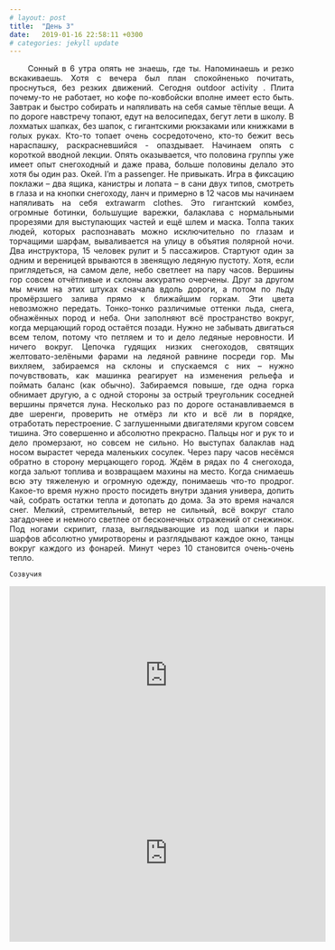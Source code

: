 ```yaml
---
# layout: post
title:  "День 3"
date:   2019-01-16 22:58:11 +0300
# categories: jekyll update
---
```


<div style="text-align: justify">
&nbsp;&nbsp;&nbsp;&nbsp;
Сонный в 6 утра опять не знаешь, где ты. Напоминаешь и резко вскакиваешь. Хотя с вечера был план спокойненько почитать, проснуться, без резких движений. Сегодня outdoor activity . Плита почему-то не работает, но кофе по-ковбойски вполне имеет есто быть. Завтрак и быстро собирать и напяливать на себя самые тёплые вещи. А по дороге навстречу топают, едут на велосипедах, бегут лети в школу. В лохматых шапках, без шапок, с гигантскими рюкзаками или книжками в голых руках. Кто-то топает очень сосредоточено, кто-то бежит весь нараспашку, раскрасневшийся - опаздывает. Начинаем опять с короткой вводной лекции. Опять оказывается, что половина группы уже имеет опыт снегоходный и даже права, больше половины делало это хотя бы один раз. Окей. I’m a passenger. Не привыкать. Игра в фиксацию поклажи – два ящика, канистры и лопата – в сани двух типов, смотреть в глаза и на кнопки снегоходу, ланч и примерно в 12 часов мы начинаем напяливать на себя extrawarm clothes. Это гигантский комбез, огромные ботинки, большущие варежки, балаклава с нормальными прорезями для выступающих частей и ещё шлем и маска. Толпа таких людей, которых распознавать можно исключительно по глазам и торчащими шарфам, вываливается на улицу в объятия полярной ночи. Два инструктора, 15 человек рулит и 5 пассажиров. Стартуют один за одним и вереницей врываются в звенящую ледяную пустоту. Хотя, если приглядеться, на самом деле, небо светлеет на пару часов. Вершины гор совсем отчётливые и склоны аккуратно очерчены. Друг за другом мы мчим на этих штуках сначала вдоль дороги, а потом по льду промёрзшего залива прямо к ближайшим горкам. Эти цвета невозможно передать. Тонко-тонко различимые оттенки льда, снега, обнажённых пород и неба. Они заполняют всё пространство вокруг, когда мерцающий город остаётся позади. Нужно не забывать двигаться всем телом, потому что петляем и то и дело ледяные неровности. И ничего вокруг. Цепочка гудящих низких снегоходов, святящих желтовато-зелёными фарами на ледяной равнине посреди гор. Мы вихляем, забираемся на склоны и спускаемся с них – нужно почувствовать, как машинка реагирует на изменения рельефа и поймать баланс (как обычно). Забираемся повыше, где одна горка обнимает другую, а с одной стороны за острый треугольник соседней вершины прячется луна. Несколько раз по дороге останавливаемся в две шеренги, проверить не отмёрз ли кто и всё ли в порядке, отработать перестроение. С заглушенными двигателями кругом совсем тишина. Это совершенно и абсолютно прекрасно. Пальцы ног и рук то и дело промерзают, но совсем не сильно. Но выступах балаклав над носом вырастет череда маленьких сосулек. Через пару часов несёмся обратно в сторону мерцающего город. Ждём в рядах по 4 снегохода, когда зальют топлива и возвращаем махины на место. Когда снимаешь всю эту тяжеленую и огромную одежду, понимаешь что-то продрог. Какое-то время нужно просто посидеть внутри здания универа, допить чай, собрать остатки тепла и дотопать до дома. За это время начался снег. Мелкий, стремительный, ветер не сильный, всё вокруг стало загадочнее и немного светлее от бесконечных отражений от снежинок. Под ногами скрипит, глаза, выглядывающие из под шапки и пары шарфов абсолютно умиротворены и разглядывают каждое окно, танцы вокруг каждого из фонарей. Минут через 10 становится очень-очень тепло.
</div>

<div class="container">
  <div class="image-gallery">
    <div class="column">
      <div class="image-item">
        <img src="{{site.baseurl}}/assets/images/9.png" alt="" />
        <div class="overlay"><span></span></div>
      </div>
      <div class="image-item">
        <img src="{{site.baseurl}}/assets/images/11.png" alt="" />
        <div class="overlay"><span></span></div>
      </div>
      <div class="image-item">
        <img src="{{site.baseurl}}/assets/images/13.png" alt="" />
        <div class="overlay"><span></span></div>
      </div>
      <div class="image-item">
        <img src="{{site.baseurl}}/assets/images/15.png" alt="" />
        <div class="overlay"><span></span></div>
      </div>
    </div>
    <div class="column">
      <div class="image-item">
        <img src="{{site.baseurl}}/assets/images/10.png" alt="" />
        <div class="overlay"><span></span></div>
      </div>
      <div class="image-item">
        <img src="{{site.baseurl}}/assets/images/12.png" alt="" />
        <div class="overlay"><span></span></div>
      </div>
      <div class="image-item">
        <img src="{{site.baseurl}}/assets/images/14.png" alt="" />
        <div class="overlay"><span></span></div>
      </div>
      <div class="image-item">
        <img src="{{site.baseurl}}/assets/images/16.png" alt="" />
        <div class="overlay"><span></span></div>
      </div>
    </div>
  </div>
</div>

    Созвучия

<center>
    <iframe width="560" height="315" 
        src="https://www.youtube.com/embed/BbWBRnDK_AE"
        title="YouTube video player" frameborder="0" 
        allow="accelerometer; autoplay; clipboard-write; encrypted-media; gyroscope; picture-in-picture; web-share" allowfullscreen>
    </iframe>
</center>
<center>
    <iframe width="560" height="315" 
        src="https://www.youtube.com/embed/cfOa1a8hYP8"
        title="YouTube video player" frameborder="0" 
        allow="accelerometer; autoplay; clipboard-write; encrypted-media; gyroscope; picture-in-picture; web-share" allowfullscreen>
    </iframe>
</center>


